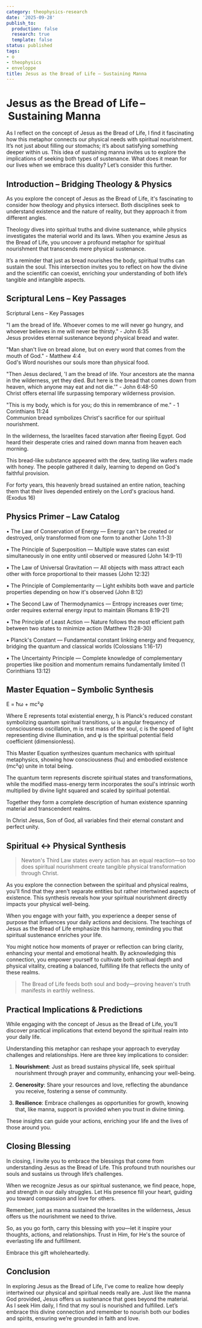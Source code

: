 ```yaml
---
category: theophysics-research
date: '2025-09-28'
publish_to:
  production: false
  research: true
  template: false
status: published
tags:
- o
- theophysics
- enveloppe
title: Jesus as the Bread of Life – Sustaining Manna
---
```

   
# Jesus as the Bread of Life – Sustaining Manna   
   
As I reflect on the concept of Jesus as the Bread of Life, I find it fascinating how this metaphor connects our physical needs with spiritual nourishment. It’s not just about filling our stomachs; it’s about satisfying something deeper within us. This idea of sustaining manna invites us to explore the implications of seeking both types of sustenance. What does it mean for our lives when we embrace this duality? Let’s consider this further.   
   
## Introduction – Bridging Theology & Physics   
   
As you explore the concept of Jesus as the Bread of Life, it's fascinating to consider how theology and physics intersect. Both disciplines seek to understand existence and the nature of reality, but they approach it from different angles.   
   
Theology dives into spiritual truths and divine sustenance, while physics investigates the material world and its laws. When you examine Jesus as the Bread of Life, you uncover a profound metaphor for spiritual nourishment that transcends mere physical sustenance.   
   
It’s a reminder that just as bread nourishes the body, spiritual truths can sustain the soul. This intersection invites you to reflect on how the divine and the scientific can coexist, enriching your understanding of both life’s tangible and intangible aspects.   
   
## Scriptural Lens – Key Passages   
   
Scriptural Lens – Key Passages   
   
"I am the bread of life. Whoever comes to me will never go hungry, and whoever believes in me will never be thirsty." - John 6:35   
Jesus provides eternal sustenance beyond physical bread and water.   
   
"Man shan't live on bread alone, but on every word that comes from the mouth of God." - Matthew 4:4   
God's Word nourishes our souls more than physical food.   
   
"Then Jesus declared, 'I am the bread of life. Your ancestors ate the manna in the wilderness, yet they died. But here is the bread that comes down from heaven, which anyone may eat and not die.'" - John 6:48-50   
Christ offers eternal life surpassing temporary wilderness provision.   
   
"This is my body, which is for you; do this in remembrance of me." - 1 Corinthians 11:24   
Communion bread symbolizes Christ's sacrifice for our spiritual nourishment.   
   
In the wilderness, the Israelites faced starvation after fleeing Egypt. God heard their desperate cries and rained down manna from heaven each morning.   
   
This bread-like substance appeared with the dew, tasting like wafers made with honey. The people gathered it daily, learning to depend on God's faithful provision.   
   
For forty years, this heavenly bread sustained an entire nation, teaching them that their lives depended entirely on the Lord's gracious hand. (Exodus 16)   
   
## Physics Primer – Law Catalog   
   
• The Law of Conservation of Energy — Energy can't be created or destroyed, only transformed from one form to another (John 1:1-3)   
   
• The Principle of Superposition — Multiple wave states can exist simultaneously in one entity until observed or measured (John 14:9-11)   
   
• The Law of Universal Gravitation — All objects with mass attract each other with force proportional to their masses (John 12:32)   
   
• The Principle of Complementarity — Light exhibits both wave and particle properties depending on how it's observed (John 8:12)   
   
• The Second Law of Thermodynamics — Entropy increases over time; order requires external energy input to maintain (Romans 8:19-21)   
   
• The Principle of Least Action — Nature follows the most efficient path between two states to minimize action (Matthew 11:28-30)   
   
• Planck's Constant — Fundamental constant linking energy and frequency, bridging the quantum and classical worlds (Colossians 1:16-17)   
   
• The Uncertainty Principle — Complete knowledge of complementary properties like position and momentum remains fundamentally limited (1 Corinthians 13:12)   
   
## Master Equation – Symbolic Synthesis   
   
E = ħω + mc²φ   
   
Where E represents total existential energy, ħ is Planck's reduced constant symbolizing quantum spiritual transitions, ω is angular frequency of consciousness oscillation, m is rest mass of the soul, c is the speed of light representing divine illumination, and φ is the spiritual potential field coefficient (dimensionless).   
   
This Master Equation synthesizes quantum mechanics with spiritual metaphysics, showing how consciousness (ħω) and embodied existence (mc²φ) unite in total being.   
   
The quantum term represents discrete spiritual states and transformations, while the modified mass-energy term incorporates the soul's intrinsic worth multiplied by divine light squared and scaled by spiritual potential.   
   
Together they form a complete description of human existence spanning material and transcendent realms.   
   
In Christ Jesus, Son of God, all variables find their eternal constant and perfect unity.   
   
## Spiritual ↔ Physical Synthesis   
   
> Newton's Third Law states every action has an equal reaction—so too does spiritual nourishment create tangible physical transformation through Christ.   
   
As you explore the connection between the spiritual and physical realms, you'll find that they aren't separate entities but rather intertwined aspects of existence. This synthesis reveals how your spiritual nourishment directly impacts your physical well-being.   
   
When you engage with your faith, you experience a deeper sense of purpose that influences your daily actions and decisions. The teachings of Jesus as the Bread of Life emphasize this harmony, reminding you that spiritual sustenance enriches your life.   
   
You might notice how moments of prayer or reflection can bring clarity, enhancing your mental and emotional health. By acknowledging this connection, you empower yourself to cultivate both spiritual depth and physical vitality, creating a balanced, fulfilling life that reflects the unity of these realms.   
   
> The Bread of Life feeds both soul and body—proving heaven's truth manifests in earthly wellness.   
   
## Practical Implications & Predictions   
   
While engaging with the concept of Jesus as the Bread of Life, you’ll discover practical implications that extend beyond the spiritual realm into your daily life.   
   
Understanding this metaphor can reshape your approach to everyday challenges and relationships. Here are three key implications to consider:   
   
1. **Nourishment**: Just as bread sustains physical life, seek spiritual nourishment through prayer and community, enhancing your well-being.   
   
2. **Generosity**: Share your resources and love, reflecting the abundance you receive, fostering a sense of community.   
   
3. **Resilience**: Embrace challenges as opportunities for growth, knowing that, like manna, support is provided when you trust in divine timing.   
   
These insights can guide your actions, enriching your life and the lives of those around you.   
   
## Closing Blessing   
   
In closing, I invite you to embrace the blessings that come from understanding Jesus as the Bread of Life. This profound truth nourishes our souls and sustains us through life’s challenges.   
   
When we recognize Jesus as our spiritual sustenance, we find peace, hope, and strength in our daily struggles. Let His presence fill your heart, guiding you toward compassion and love for others.   
   
Remember, just as manna sustained the Israelites in the wilderness, Jesus offers us the nourishment we need to thrive.   
   
So, as you go forth, carry this blessing with you—let it inspire your thoughts, actions, and relationships. Trust in Him, for He's the source of everlasting life and fulfillment.   
   
Embrace this gift wholeheartedly.   
   
## Conclusion   
   
In exploring Jesus as the Bread of Life, I’ve come to realize how deeply intertwined our physical and spiritual needs really are. Just like the manna God provided, Jesus offers us sustenance that goes beyond the material. As I seek Him daily, I find that my soul is nourished and fulfilled. Let’s embrace this divine connection and remember to nourish both our bodies and spirits, ensuring we’re grounded in faith and love.
